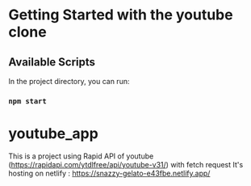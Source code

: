 # Getting Started with the youtube clone

## Available Scripts

In the project directory, you can run:

### `npm start`

# youtube_app

This is a project using Rapid API of youtube (https://rapidapi.com/ytdlfree/api/youtube-v31/) with fetch request
It's hosting on netlify : https://snazzy-gelato-e43fbe.netlify.app/
